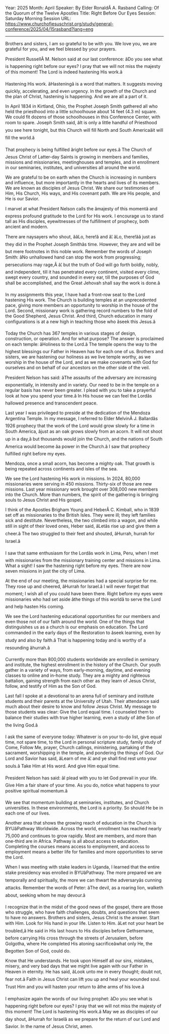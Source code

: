 Year: 2025
Month: April
Speaker: By Elder RonaldÂ A. Rasband
Calling: Of the Quorum of the Twelve Apostles
Title: Right Before Our Eyes
Session: Saturday Morning Session
URL: https://www.churchofjesuschrist.org/study/general-conference/2025/04/15rasband?lang=eng

---

Brothers and sisters, I am so grateful to be with you. We love you, we are grateful for you, and we feel blessed by your prayers.

President RussellÂ M. Nelson said at our last conference: âDo you see what is happening right before our eyes? I pray that we will not miss the majesty of this moment! The Lord is indeed hastening His work.â

Hastening His work. âHasteningâ is a word that matters. It suggests moving quickly, accelerating, and even urgency. In the growth of the Church and the plan of Christ, hastening is happening. And we are all a part of it.

In April 1834 in Kirtland, Ohio, the Prophet Joseph Smith gathered all who held the priesthood into a little schoolhouse about 14 feet (4.3 m) square. We could fit dozens of those schoolhouses in this Conference Center, with room to spare. Joseph Smith said, âIt is only a little handful of Priesthood you see here tonight, but this Church will fill North and South Americaâit will fill the world.â

That prophecy is being fulfilled âright before our eyes.â The Church of Jesus Christ of Latter-day Saints is growing in members and families, missions and missionaries, meetinghouses and temples, and in enrollment in our seminaries, institutes, and universities all around the world.

We are grateful to be on earth when the Church is increasing in numbers and influence, but more importantly in the hearts and lives of its members. We are known as disciples of Jesus Christ. We share our testimonies of Him, His Church, His ways, and His covenant path. We are His people, and He is our Savior.

I marvel at what President Nelson calls the âmajesty of this momentâ and express profound gratitude to the Lord for His work. I encourage us to stand tall as His disciples, eyewitnesses of the fulfillment of prophecy, both ancient and modern.

There are naysayers who shout, ââLo, here!â and â¦ âLo, there!ââ just as they did in the Prophet Joseph Smithâs time. However, they are and will be but mere footnotes in this noble work. Remember the words of Joseph Smith: âNo unhallowed hand can stop the work from progressing; persecutions may rage,Â â¦ but the truth of God will go forth boldly, nobly, and independent, till it has penetrated every continent, visited every clime, swept every country, and sounded in every ear, till the purposes of God shall be accomplished, and the Great Jehovah shall say the work is done.â

In my assignments this year, I have had a front-row seat to the Lord hastening His work. The Church is building temples at an unprecedented pace, giving more members an opportunity to worship in the house of the Lord. Second, missionary work is gathering record numbers to the fold of the Good Shepherd, Jesus Christ. And third, Church education in many configurations is at a new high in teaching those who âseek this Jesus.â

Today the Church has 367 temples in various stages of design, construction, or operation. And for what purpose? The answer is proclaimed on each temple: âHoliness to the Lord.â The temple opens the way to the highest blessings our Father in Heaven has for each one of us. Brothers and sisters, we are hastening our holiness as we live temple worthy, as we worship in the house of the Lord, and as we make covenants with God for ourselves and on behalf of our ancestors on the other side of the veil.

President Nelson has said: âThe assaults of the adversary are increasing exponentially, in intensity and in variety. Our need to be in the temple on a regular basis has never been greater. I plead with you to take a prayerful look at how you spend your time.â In His house we can feel the Lordâs hallowed presence and transcendent peace.

Last year I was privileged to preside at the dedication of the Mendoza Argentina Temple. In my message, I referred to Elder MelvinÂ J. Ballardâs 1926 prophecy that the work of the Lord would grow slowly for a time in South America, âjust as an oak grows slowly from an acorn. It will not shoot up in a day,â but thousands would join the Church, and the nations of South America would become âa power in the Church.â I saw that prophecy fulfilled right before my eyes.

Mendoza, once a small acorn, has become a mighty oak. That growth is being repeated across continents and isles of the sea.

We see the Lord hastening His work in missions. In 2024, 80,000 missionaries were serving in 450 missions. Thirty-six of those are new missions. Last year missionary work brought over 308,000 new members into the Church. More than numbers, the spirit of the gathering is bringing souls to Jesus Christ and His gospel.

I think of the Apostles Brigham Young and HeberÂ C. Kimball, who in 1839 set off as missionaries to the British Isles. They were ill; they left families sick and destitute. Nevertheless, the two climbed into a wagon, and while still in sight of their loved ones, Heber said, âLetâs rise up and give them a cheer.â The two struggled to their feet and shouted, âHurrah, hurrah for Israel.â

I saw that same enthusiasm for the Lordâs work in Lima, Peru, when I met with missionaries from the missionary training center and missions in Lima. What a sight! I saw the hastening right before my eyes. There are now seven missions in just the city of Lima.

At the end of our meeting, the missionaries had a special surprise for me. They rose up and cheered, âHurrah for Israel.â I will never forget that moment; I wish all of you could have been there. Right before my eyes were missionaries who had set aside âthe things of this worldâ to serve the Lord and help hasten His coming.

We see the Lord hastening educational opportunities for our members and even those not of our faith around the world. One of the things that distinguishes us as a church is our emphasis on education. The Lord commanded in the early days of the Restoration to âseek learning, even by study and also by faith.â That is happening today and is worthy of a resounding âhurrah.â

Currently more than 800,000 students worldwide are enrolled in seminary and institute, the highest enrollment in the history of the Church. Our youth gather in a variety of ways, from early-morning, daytime, and evening classes to online and in-home study. They are a mighty and righteous battalion, gaining strength from each other as they learn of Jesus Christ, follow, and testify of Him as the Son of God.

Last fall I spoke at a devotional to an arena full of seminary and institute students and their parents at the University of Utah. Their attendance said much about their desire to know and follow Jesus Christ. My message to those students was clear: Give the Lord equal time. I counseled them to balance their studies with true higher learning, even a study of âthe Son of the living God.â

I ask the same of everyone today: Whatever is on your to-do list, give equal time, not spare time, to the Lord in personal scripture study, family study of Come, Follow Me, prayer, Church callings, ministering, partaking of the sacrament, worshipping in the temple, and pondering the things of God. Our Lord and Savior has said, âLearn of me â¦ and ye shall find rest unto your souls.â Take Him at His word. And give Him equal time.

President Nelson has said: âI plead with you to let God prevail in your life. Give Him a fair share of your time. As you do, notice what happens to your positive spiritual momentum.â

We see that momentum building at seminaries, institutes, and Church universities. In these environments, the Lord is a priority. So should He be in each one of our lives.

Another area that shows the growing reach of education in the Church is BYUâPathway Worldwide. Across the world, enrollment has reached nearly 75,000 and continues to grow rapidly. Most are members, and more than one-third are in Africa. Pathway is all about access to education. Completing the courses means access to employment, and access to employment means a better life for families and more opportunities to serve the Lord.

When I was meeting with stake leaders in Uganda, I learned that the entire stake presidency was enrolled in BYUâPathway. The more prepared we are temporally and spiritually, the more we can thwart the adversaryâs cunning attacks. Remember the words of Peter: âThe devil, as a roaring lion, walketh about, seeking whom he may devour.â

I recognize that in the midst of the good news of the gospel, there are those who struggle, who have faith challenges, doubts, and questions that seem to have no answers. Brothers and sisters, Jesus Christ is the answer. Start with Him. Look for His hand in your life. Listen to Him. âLet not your heart be troubled,â He said in His last hours to His disciples before Gethsemane, before carrying His cross through the streets of Jerusalem, before Golgotha, where He completed His atoning sacrificeâwhat only He, the Begotten Son of God, could do.

Know that He understands. He took upon Himself all our sins, mistakes, misery, and very bad days that we might live again with our Father in Heaven in eternity. He has said, âLook unto me in every thought; doubt not, fear not.â Faith in Jesus Christ can lift you up and heal your wounded soul. Trust Him and you will hasten your return to âthe arms of his love.â

I emphasize again the words of our living prophet: âDo you see what is happening right before our eyes? I pray that we will not miss the majesty of this moment! The Lord is hastening His work.â May we as disciples of our day shout, âHurrah for Israelâ as we prepare for the return of our Lord and Savior. In the name of Jesus Christ, amen.
